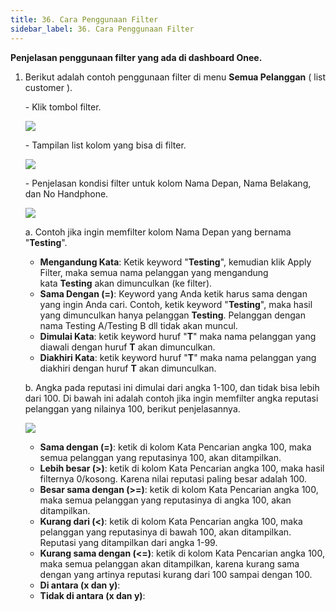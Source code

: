 ```yaml
---
title: 36. Cara Penggunaan Filter
sidebar_label: 36. Cara Penggunaan Filter
---
```

**Penjelasan penggunaan filter yang ada di dashboard Onee.** 

1. Berikut adalah contoh penggunaan filter di menu **Semua Pelanggan** ( list customer ).

   \-﻿ Klik tombol filter.

   ![](/img/button-filter.png)

   \-﻿ Tampilan list kolom yang bisa di filter.

   ![](/img/tampilan-list-filter.png)

   \-﻿ Penjelasan kondisi filter untuk kolom Nama Depan, Nama Belakang, dan No Handphone.

   ![](/img/list-kondisi-filter.png)

   a. Contoh jika ingin memfilter kolom Nama Depan yang bernama "**Testing**".

   * **M﻿engandung Kata**: K﻿etik keyword "**Testing**", kemudian klik Apply Filter, maka semua nama pelanggan yang mengandung kata **Testing** akan dimunculkan (ke filter).
   * **S﻿ama Dengan (=)**: Keyword yang Anda ketik harus sama dengan yang ingin Anda cari. Contoh, ketik keyword "**Testing**", maka hasil yang dimunculkan hanya pelanggan **Testing**. Pelanggan dengan nama Testing A/Testing B dll tidak akan muncul.
   * **D﻿imulai Kata**: ketik keyword huruf "**T**" maka nama pelanggan yang diawali dengan huruf **T** akan dimunculkan.
   * **D﻿iakhiri Kata**: ketik keyword huruf "**T**" maka nama pelanggan yang diakhiri dengan huruf **T** akan dimunculkan.

   b﻿. Angka pada reputasi ini dimulai dari angka 1-100, dan tidak bisa lebih dari 100. Di bawah ini adalah contoh jika ingin memfilter angka reputasi pelanggan yang nilainya 100, berikut penjelasannya.

   ![](/img/filter-kolom-reputasi.png)

   * **S﻿ama dengan (=)**: ketik di kolom Kata Pencarian angka 100, maka semua pelanggan yang reputasinya 100, akan ditampilkan.
   * **L﻿ebih besar (>)**: ketik di kolom Kata Pencarian angka 100, maka hasil filternya 0/kosong. Karena nilai reputasi paling besar adalah 100.
   * **B﻿esar sama dengan (>=)**: ketik di kolom Kata Pencarian angka 100, maka semua pelanggan yang reputasinya di angka 100, akan ditampilkan. 
   * **K﻿urang dari (<)**: ketik di kolom Kata Pencarian angka 100, maka pelanggan yang reputasinya di bawah 100, akan ditampilkan. Reputasi yang ditampilkan dari angka 1-99.
   * **K﻿urang sama dengan (<=)**: ketik di kolom Kata Pencarian angka 100, maka semua pelanggan akan ditampilkan, karena kurang sama dengan yang artinya reputasi kurang dari 100 sampai dengan 100.
   * **D﻿i antara (x dan y)**:
   * **T﻿idak di antara (x dan y)**:
